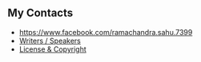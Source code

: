 ## My Contacts
- https://www.facebook.com/ramachandra.sahu.7399
- [Writers / Speakers](https://publichome.page/ramasahoo)
- [License & Copyright](https://creativecommons.org/licenses/by-nc-nd/4.0/)
